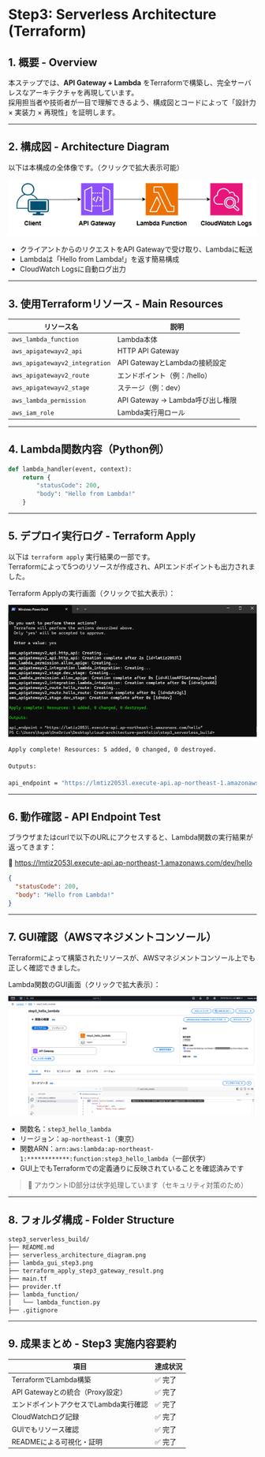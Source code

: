 # Step3: Serverless Architecture (Terraform)

## 1. 概要 - Overview

本ステップでは、**API Gateway + Lambda** をTerraformで構築し、完全サーバレスなアーキテクチャを再現しています。  
採用担当者や技術者が一目で理解できるよう、構成図とコードによって「設計力 × 実装力 × 再現性」を証明します。

---

## 2. 構成図 - Architecture Diagram

以下は本構成の全体像です。（クリックで拡大表示可能）

![serverless_architecture_diagram](./serverless_architecture_diagram.png)

- クライアントからのリクエストをAPI Gatewayで受け取り、Lambdaに転送
- Lambdaは「Hello from Lambda!」を返す簡易構成
- CloudWatch Logsに自動ログ出力

---

## 3. 使用Terraformリソース - Main Resources

| リソース名                     | 説明                            |
|------------------------------|---------------------------------|
| `aws_lambda_function`        | Lambda本体                      |
| `aws_apigatewayv2_api`       | HTTP API Gateway                |
| `aws_apigatewayv2_integration` | API GatewayとLambdaの接続設定  |
| `aws_apigatewayv2_route`     | エンドポイント（例：/hello）   |
| `aws_apigatewayv2_stage`     | ステージ（例：dev）            |
| `aws_lambda_permission`      | API Gateway → Lambda呼び出し権限 |
| `aws_iam_role`               | Lambda実行用ロール             |

---

## 4. Lambda関数内容（Python例）

```python
def lambda_handler(event, context):
    return {
        "statusCode": 200,
        "body": "Hello from Lambda!"
    }
```

---

## 5. デプロイ実行ログ - Terraform Apply

以下は `terraform apply` 実行結果の一部です。  
Terraformによって5つのリソースが作成され、APIエンドポイントも出力されました。

Terraform Applyの実行画面（クリックで拡大表示）：

![terraform_apply_step3_gateway_result](./terraform_apply_step3_gateway_result.png)

```bash
Apply complete! Resources: 5 added, 0 changed, 0 destroyed.

Outputs:

api_endpoint = "https://lmtiz2053l.execute-api.ap-northeast-1.amazonaws.com/dev/hello"
```

---

## 6. 動作確認 - API Endpoint Test
ブラウザまたはcurlで以下のURLにアクセスすると、Lambda関数の実行結果が返ってきます：

🔗 https://lmtiz2053l.execute-api.ap-northeast-1.amazonaws.com/dev/hello

```json
{
  "statusCode": 200,
  "body": "Hello from Lambda!"
}
```

---

## 7. GUI確認（AWSマネジメントコンソール）

Terraformによって構築されたリソースが、AWSマネジメントコンソール上でも正しく確認できました。

Lambda関数のGUI画面（クリックで拡大表示）：

![lambda_gui_step3](./lambda_gui_step3.png)

- 関数名：`step3_hello_lambda`
- リージョン：`ap-northeast-1`（東京）
- 関数ARN：`arn:aws:lambda:ap-northeast-1:************:function:step3_hello_lambda`（一部伏字）
- GUI上でもTerraformでの定義通りに反映されていることを確認済みです

> 🔐 アカウントID部分は伏字処理しています（セキュリティ対策のため）

---

## 8. フォルダ構成 - Folder Structure

```plaintext
step3_serverless_build/
├── README.md
├── serverless_architecture_diagram.png
├── lambda_gui_step3.png
├── terraform_apply_step3_gateway_result.png
├── main.tf
├── provider.tf
├── lambda_function/
│   └── lambda_function.py
├── .gitignore
```

---

## 9. 成果まとめ - Step3 実施内容要約

| 項目 | 達成状況 |
|------|----------|
| TerraformでLambda構築 | ✅ 完了 |
| API Gatewayとの統合（Proxy設定） | ✅ 完了 |
| エンドポイントアクセスでLambda実行確認 | ✅ 完了 |
| CloudWatchログ記録 | ✅ 完了 |
| GUIでもリソース確認 | ✅ 完了 |
| READMEによる可視化・証明 | ✅ 完了 |
